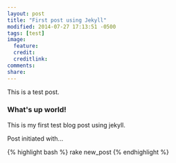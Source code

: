 ```yaml
---
layout: post
title: "First post using Jekyll"
modified: 2014-07-27 17:13:51 -0500
tags: [test]
image:
  feature:
  credit:
  creditlink:
comments:
share:
---
```


This is a test post.

### What's up world! ###

This is my first test blog post using jekyll.

Post initiated with...

{% highlight bash %}
rake new_post
{% endhighlight %}
